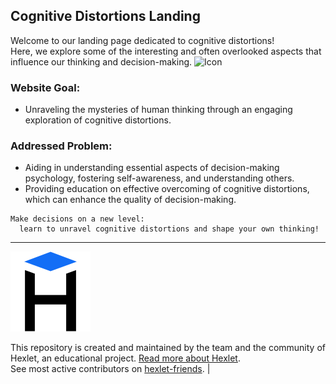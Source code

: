 ## Cognitive Distortions Landing

Welcome to our landing page dedicated to cognitive distortions!  
Here, we explore some of the interesting and often overlooked aspects that influence our thinking and decision-making.
<img src="src/images/carbon(1).png" alt="Icon" width="55%" height="50%">
### Website Goal:

- Unraveling the mysteries of human thinking through an engaging exploration of cognitive distortions.

### Addressed Problem:

- Aiding in understanding essential aspects of decision-making psychology, fostering self-awareness, and understanding others.  
- Providing education on effective overcoming of cognitive distortions, which can enhance the quality of decision-making.


```
Make decisions on a new level:  
  learn to unravel cognitive distortions and shape your own thinking!
```

---


[![Hexlet Ltd. logo](https://raw.githubusercontent.com/Hexlet/assets/master/images/hexlet_logo128.png)](https://hexlet.io?utm_source=github&utm_medium=link&utm_campaign=html-boilerplate)    

This repository is created and maintained by the team and the community of Hexlet, an educational project. [Read more about Hexlet](https://hexlet.io?utm_source=github&utm_medium=link&utm_campaign=html-boilerplate).  
See most active contributors on [hexlet-friends](https://friends.hexlet.io/).  |


